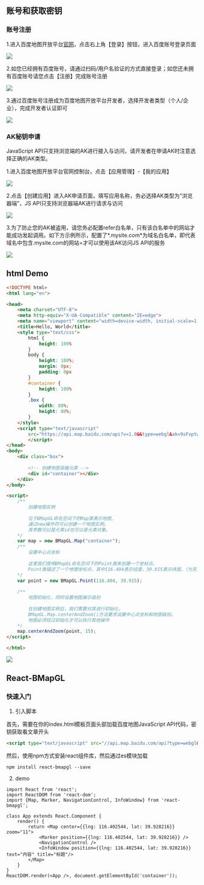 ## 账号和获取密钥

### 账号注册

1.进入百度地图开放平台[官网](https://lbsyun.baidu.com/)，点击右上角【登录】按钮，进入百度账号登录页面 

![](附件/百度地图开发入门.jpg)

2.如您已经拥有百度账号，请通过扫码/用户名验证的方式直接登录；如您还未拥有百度账号请您点击【注册】完成账号注册

![](附件/百度地图开发入门-1.png)

3.通过百度账号注册成为百度地图开放平台开发者，选择开发者类型（个人/企业），完成开发者认证即可

![](附件/百度地图开发入门-2.png)

### AK秘钥申请

JavaScript API只支持浏览端的AK进行接入与访问，请开发者在申请AK时注意选择正确的AK类型。

1.进入百度地图开放平台官网控制台，点击【应用管理】-【我的应用】

![](附件/百度地图开发入门-3.png)

2.点击【创建应用】进入AK申请页面，填写应用名称，务必选择AK类型为“浏览器端”，JS API只支持浏览器端AK进行请求与访问

![](附件/百度地图开发入门-4.png)

3.为了防止您的AK被盗用，请您务必配置refer白名单，只有该白名单中的网站才能成功发起调用。如下方示例所示，配置了*.mysite.com*为域名白名单，即代表域名中包含.mysite.com的网站=才可以使用该AK访问JS API的服务

![](附件/百度地图开发入门-5.png)

## html Demo

```HTML
<!DOCTYPE html>
<html lang="en">

<head>
    <meta charset="UTF-8">
    <meta http-equiv="X-UA-Compatible" content="IE=edge">
    <meta name="viewport" content="width=device-width, initial-scale=1.0">
    <title>Hello, World</title>
    <style type="text/css">
        html {
            height: 100%
        }
        body {
            height: 100%;
            margin: 0px;
            padding: 0px
        }
        #container {
            height: 100%
        }
        .box {
            width: 80%;
            height: 80%;
        }
    </style>
    <script type="text/javascript"
        src="https://api.map.baidu.com/api?v=1.0&&type=webgl&ak=9sFvptwGN91eaNjCwuFIujmNxvoKkjfx">
        </script>
</head>
<body>
    <div class="box">
       
        <!-- 创建地图容器元素 -->
        <div id="container"></div>
    </div>
</body>

<script>
	/**
		创建地图实例
		
		位于BMapGL命名空间下的Map类表示地图,
		通过new操作符可以创建一个地图实例。
		其参数可以是元素id也可以是元素对象。
	*/ 
    var map = new BMapGL.Map("container");
	/**
		设置中心点坐标
		
		这里我们使用BMapGL命名空间下的Point类来创建一个坐标点。
		Point类描述了一个地理坐标点，其中116.404表示经度，39.915表示纬度。（为天安门坐标）
	*/ 
    var point = new BMapGL.Point(116.404, 39.915);
    
    /**
		地图初始化，同时设置地图展示级别
		
		在创建地图实例后，我们需要对其进行初始化，
		BMapGL.Map.centerAndZoom()方法要求设置中心点坐标和地图级别。 
		地图必须经过初始化才可以执行其他操作
	*/ 
    map.centerAndZoom(point, 15); 
</script>

</html>
```

![](附件/百度地图开发入门-6.png)

## React-BMapGL

### 快速入门

1. 引入脚本

首先，需要在你的index.html模板页面头部加载百度地图JavaScript API代码，密钥获取看文章开头

```html
<script type="text/javascript" src="//api.map.baidu.com/api?type=webgl&v=1.0&ak=您的密钥"></script>
```

然后，使用npm方式安装react组件库，然后通过es模块加载

```
npm install react-bmapgl --save
```


2. demo

```JSX
import React from 'react';
import ReactDOM from 'react-dom';
import {Map, Marker, NavigationControl, InfoWindow} from 'react-bmapgl';

class App extends React.Component {
    render() {
        return <Map center={{lng: 116.402544, lat: 39.928216}} zoom="11">
            <Marker position={{lng: 116.402544, lat: 39.928216}} />
            <NavigationControl /> 
            <InfoWindow position={{lng: 116.402544, lat: 39.928216}} text="内容" title="标题"/>
        </Map>
    }
}
ReactDOM.render(<App />, document.getElementById('container'));
```